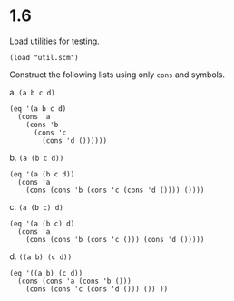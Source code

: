 # 1.6

Load utilities for testing.

    (load "util.scm")

Construct the following lists using only `cons` and symbols.

a. `(a b c d)`

    (eq '(a b c d)
      (cons 'a
        (cons 'b
          (cons 'c
            (cons 'd ())))))

b. `(a (b c d))`

    (eq '(a (b c d))
      (cons 'a
        (cons (cons 'b (cons 'c (cons 'd ()))) ())))

c. `(a (b c) d)`

    (eq '(a (b c) d)
      (cons 'a
        (cons (cons 'b (cons 'c ())) (cons 'd ()))))

d. `((a b) (c d))`

    (eq '((a b) (c d))
      (cons (cons 'a (cons 'b ()))
        (cons (cons 'c (cons 'd ())) ()) ))
